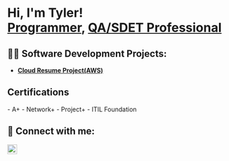 <h1>Hi, I'm Tyler! <br/><a href="https://github.com/LoreCrux">Programmer</a>, <a href="https://www.linkedin.com/in/tylerdurham208/">QA/SDET Professional</a>

<h2>👨‍💻 Software Development Projects:</h2>

- <b><a href=https://www.tyleradurham.com/>Cloud Resume Project(AWS)</a></b>

<h2> Certifications</h2>
- A+
- Network+
- Project+
- ITIL Foundation

<h2> 🤳 Connect with me:</h2>

[<img align="left" alt="TylerDurham | LinkedIn" width="22px" src="https://cdn.jsdelivr.net/npm/simple-icons@v3/icons/linkedin.svg" />][linkedin]

[linkedin]: https://linkedin.com/in/tylerdurham208
